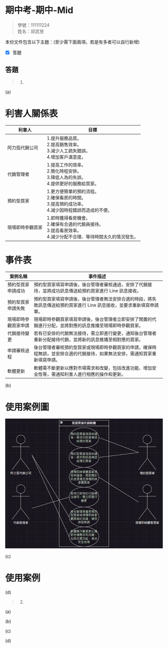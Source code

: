 # 期中考-期中-Mid 
<!--(期中標籤註記，該行不能刪，作為驗證標籤，該檔案若沒該份標籤，代表直接貼上saample，直接0分)-->

>
>學號：111111224
><br />
>姓名：邱武昱
><br />


本份文件包含以下主題：(至少需下面兩項，若是有多者可以自行新增)
- [x] 答題

## 答題
>1. 

(a)
# 利害人關係表
| 利害人 | 目標 |
|---|---|
阿力孤代銷公司| 1.提升服務品質。<br>2.提高銷售效率。<br>3.減少人工疏失錯誤。<br />4.增加客戶滿意度。
代銷管理者|1.提高工作的效率。<br />2.簡化時程安排。<br />3.降低人為的失誤。<br />4.提供更好的服務給買家。
預約型買家|1.更方便簡單的預約流程。<br />2.確保看房的時間。<br />3.提高預約成功率。<br />4.減少因時程錯誤而造成的不便。
現場即時參觀買家|1.即時獲得看房機會。<br />2.確保有合適的代銷員接待。<br />3.提高看房效率。<br />4.減少分配不合理、等待時間太久的情況發生。

# 事件表
|案例名稱|事件描述|
|---|---|
預約型買家申請成功|	預約型買家填寫申請後，後台管理者審核通過，安排了代銷接待，並將成功訊息傳送給預約買家進行 Line 訊息接收。
預約型買家申請失敗|	預約型買家填寫申請後，後台管理者無法安排合適的時段，將失敗訊息傳送給預約買家進行 Line 訊息接收，並要求重新填寫申請單。
現場即時參觀買家申請|現場即時參觀買家填寫申請後，後台管理者立即安排了閒置的代銷進行分配，並將對應的訊息推播至現場即時參觀買家。
代銷接待變更|  若有已安排的代銷無法接待，需立即進行變更，通知後台管理者重新分配接待代銷，並將新的訊息推播至相對應的買家。
申請審核過程|  後台管理者審核預約型買家或現場即時參觀買家的申請，確保時程無誤，並安排合適的代銷接待，如果無法安排，需通知買家重新填寫申請。
軟體更新|	軟體需不斷更新以應對市場需求和改變，包括改進功能、增加安全性等，需通知利害人進行相應的操作和更新。

(b)
# 使用案例圖  
![alt text](image1b.png)

(c)
# 使用案例

(d)

>2. 

(a)

(b)

(c)

(d)

